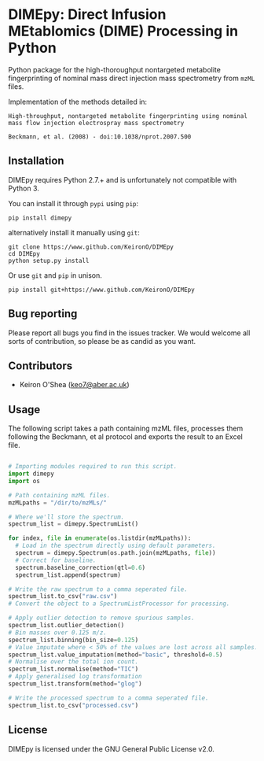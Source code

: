# DIMEpy: Direct Infusion MEtablomics (DIME) Processing in Python

Python package for the high-thoroughput nontargeted metabolite fingerprinting of nominal mass direct injection mass spectrometry from ```mzML``` files.

Implementation of the methods detailed in:

```
High-throughput, nontargeted metabolite fingerprinting using nominal mass flow injection electrospray mass spectrometry

Beckmann, et al. (2008) - doi:10.1038/nprot.2007.500
```

## Installation

DIMEpy requires Python 2.7.+ and is unfortunately not compatible with Python 3.

You can install it through ```pypi``` using ```pip```:

```
pip install dimepy
```

alternatively install it manually using ```git```:

```
git clone https://www.github.com/KeironO/DIMEpy
cd DIMEpy
python setup.py install
```

Or use ```git``` and ```pip``` in unison.

```
pip install git+https://www.github.com/KeironO/DIMEpy
```

## Bug reporting

Please report all bugs you find in the issues tracker. We would welcome all sorts of contribution, so please be as candid as you want.

## Contributors

* Keiron O'Shea (keo7@aber.ac.uk)

## Usage

The following script takes a path containing mzML files, processes them following the Beckmann, et al protocol and exports the result to an Excel file.


```python

# Importing modules required to run this script.
import dimepy
import os

# Path containing mzML files.
mzMLpaths = "/dir/to/mzMLs/"

# Where we'll store the spectrum.
spectrum_list = dimepy.SpectrumList()

for index, file in enumerate(os.listdir(mzMLpaths)):
  # Load in the spectrum directly using default parameters.
  spectrum = dimepy.Spectrum(os.path.join(mzMLpaths, file))
  # Correct for baseline.
  spectrum.baseline_correction(qtl=0.6)
  spectrum_list.append(spectrum)

# Write the raw spectrum to a comma seperated file.
spectrum_list.to_csv("raw.csv")
# Convert the object to a SpectrumListProcessor for processing.

# Apply outlier detection to remove spurious samples.
spectrum_list.outlier_detection()
# Bin masses over 0.125 m/z.
spectrum_list.binning(bin_size=0.125)
# Value imputate where < 50% of the values are lost across all samples.
spectrum_list.value_imputation(method="basic", threshold=0.5)
# Normalise over the total ion count.
spectrum_list.normalise(method="TIC")
# Apply generalised log transformation
spectrum_list.transform(method="glog")

# Write the processed spectrum to a comma seperated file.
spectrum_list.to_csv("processed.csv")
```

## License

DIMEpy is licensed under the GNU General Public License v2.0.
